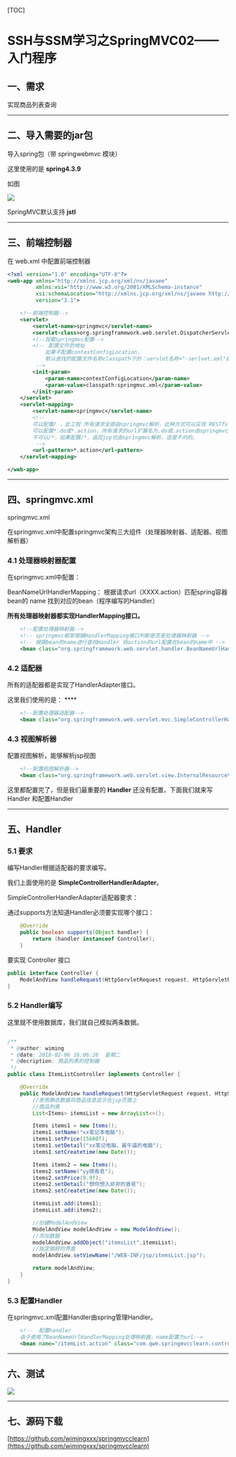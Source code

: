 [TOC]

# SSH与SSM学习之SpringMVC02——入门程序

## 一、需求

实现商品列表查询


----

## 二、导入需要的jar包

导入spring包（带 springwebmvc 模块）

这里使用的是 **spring4.3.9**

如图

![](../image/02/01.png)

SpringMVC默认支持 **jstl**


---

## 三、前端控制器

在 web.xml 中配置前端控制器

```xml
<?xml version="1.0" encoding="UTF-8"?>
<web-app xmlns="http://xmlns.jcp.org/xml/ns/javaee"
         xmlns:xsi="http://www.w3.org/2001/XMLSchema-instance"
         xsi:schemaLocation="http://xmlns.jcp.org/xml/ns/javaee http://xmlns.jcp.org/xml/ns/javaee/web-app_3_1.xsd"
         version="3.1">

    <!--前端控制器-->
    <servlet>
        <servlet-name>springmvc</servlet-name>
        <servlet-class>org.springframework.web.servlet.DispatcherServlet</servlet-class>
        <!--加载springmvc配置-->
        <!-- 配置文件的地址
            如果不配置contextConfigLocation，
            默认查找的配置文件名称classpath下的：servlet名称+"-serlvet.xml"即：springmvc-serlvet.xml
         -->
        <init-param>
            <param-name>contextConfigLocation</param-name>
            <param-value>classpath:springmvc.xml</param-value>
        </init-param>
    </servlet>
    <servlet-mapping>
        <servlet-name>springmvc</servlet-name>
        <!--
        可以配置/ ，此工程 所有请求全部由springmvc解析，此种方式可以实现 RESTful方式，需要特殊处理对静态文件的解析不能由springmvc解析
        可以配置*.do或*.action，所有请求的url扩展名为.do或.action由springmvc解析，此种方法常用
        不可以/*，如果配置/*，返回jsp也由springmvc解析，这是不对的。
         -->
        <url-pattern>*.action</url-pattern>
    </servlet-mapping>

</web-app>
```

---

## 四、springmvc.xml

springmvc.xml 

在springmvc.xml中配置springmvc架构三大组件（处理器映射器、适配器、视图解析器）

### 4.1 处理器映射器配置

在springmvc.xml中配置：

BeanNameUrlHandlerMapping： 根据请求url（XXXX.action）匹配spring容器bean的 name
找到对应的bean（程序编写的Handler）

**所有处理器映射器都实现HandlerMapping接口。**

```xml
    <!--配置处理器映射器-->
    <!-- springmvc框架根据HandlerMapping接口判断是否是处理器映射器 -->
    <!-- 根据bean的name进行查找Handler 将action的url配置在bean的name中 -->
    <bean class="org.springframework.web.servlet.handler.BeanNameUrlHandlerMapping"/>
```

### 4.2 适配器

所有的适配器都是实现了HandlerAdapter接口。

这里我们使用的是： ****

```xml
    <!--配置处理器适配器-->
    <bean class="org.springframework.web.servlet.mvc.SimpleControllerHandlerAdapter"/>
```

### 4.3 视图解析器

配置视图解析，能够解析jsp视图

```xml
    <!--配置视图解析器-->
    <bean class="org.springframework.web.servlet.view.InternalResourceViewResolver"/>
```

这里都配置完了，但是我们最重要的 **Handler** 还没有配置，下面我们就来写 Handler 和配置Handler

---

## 五、Handler

### 5.1 要求

编写Handler根据适配器的要求编写。

我们上面使用的是 **SimpleControllerHandlerAdapter**。

SimpleControllerHandlerAdapter适配器要求：

通过supports方法知道Handler必须要实现哪个接口：

```java
	@Override
	public boolean supports(Object handler) {
		return (handler instanceof Controller);
	}
```

要实现 Controller 接口

```java
public interface Controller {
	ModelAndView handleRequest(HttpServletRequest request, HttpServletResponse response) throws Exception;
}
```


### 5.2 Handler编写

这里就不使用数据库，我们就自己模拟两条数据。

```java

/**
 * @author: wiming
 * @date: 2018-02-06 16:06:28  星期二
 * @decription: 商品列表的控制器
 */
public class ItemListController implements Controller {

    @Override
    public ModelAndView handleRequest(HttpServletRequest request, HttpServletResponse response) throws Exception {
        //使用静态数据将商品信息显示在jsp页面上
        //商品列表
        List<Items> itemsList = new ArrayList<>();

        Items items1 = new Items();
        items1.setName("xx笔记本电脑");
        items1.setPrice(15600f);
        items1.setDetail("xx笔记电脑，最牛逼的电脑");
        items1.setCreatetime(new Date());

        Items items2 = new Items();
        items2.setName("yy牌香皂");
        items2.setPrice(9.9f);
        items2.setDetail("想你想入非非的香皂");
        items2.setCreatetime(new Date());

        itemsList.add(items1);
        itemsList.add(items2);

        //创建ModelAndView
        ModelAndView modelAndView = new ModelAndView();
        //添加数据
        modelAndView.addObject("itemsList",itemsList);
        //指定跳转的界面
        modelAndView.setViewName("/WEB-INF/jsp/itemsList.jsp");

        return modelAndView;
    }
}
```


### 5.3 配置Handler

在springmvc.xml配置Handler由spring管理Handler。

```xml
    <!--  配置handler
    由于使用了BeanNameUrlHandlerMapping处理映射器，name配置为url-->
    <bean name="/itemList.action" class="com.qwm.springmvcclearn.controller.ItemListController"/>

```

---

## 六、测试

![](../image/02/02.png)


----

## 七、源码下载



[https://github.com/wimingxxx/springmvcclearn](https://github.com/wimingxxx/springmvcclearn)
